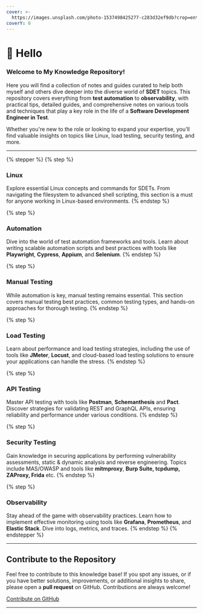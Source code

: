 ```yaml
---
cover: >-
  https://images.unsplash.com/photo-1537498425277-c283d32ef9db?crop=entropy&cs=srgb&fm=jpg&ixid=M3wxOTcwMjR8MHwxfHNlYXJjaHw2fHxjb21wdXRlcnxlbnwwfHx8fDE3NDU3MDMxMDh8MA&ixlib=rb-4.0.3&q=85
coverY: 0
---
```


# 🖖 Hello

### Welcome to My Knowledge Repository!

Here you will find a collection of notes and guides curated to help both myself and others dive deeper into the diverse world of **SDET** topics. This repository covers everything from **test automation** to **observability**, with practical tips, detailed guides, and comprehensive notes on various tools and techniques that play a key role in the life of a **Software Development Engineer in Test**.

Whether you're new to the role or looking to expand your expertise, you'll find valuable insights on topics like Linux, load testing, security testing, and more.

***

{% stepper %}
{% step %}
### Linux

Explore essential Linux concepts and commands for SDETs. From navigating the filesystem to advanced shell scripting, this section is a must for anyone working in Linux-based environments.
{% endstep %}

{% step %}
### Automation

Dive into the world of test automation frameworks and tools. Learn about writing scalable automation scripts and best practices with tools like **Playwright**, **Cypress**, **Appium**, and **Selenium**.
{% endstep %}

{% step %}
### Manual Testing

While automation is key, manual testing remains essential. This section covers manual testing best practices, common testing types, and hands-on approaches for thorough testing.
{% endstep %}

{% step %}
### Load Testing

Learn about performance and load testing strategies, including the use of tools like **JMeter**, **Locust**, and cloud-based load testing solutions to ensure your applications can handle the stress.
{% endstep %}

{% step %}
### API Testing

Master API testing with tools like **Postman**, **Schemanthesis** and **Pact**. Discover strategies for validating REST and GraphQL APIs, ensuring reliability and performance under various conditions.
{% endstep %}

{% step %}
### Security Testing

Gain knowledge in securing applications by performing vulnerability assessments, static & dynamic analysis and reverse engineering. Topics include MAS/OWASP and tools like **mitmproxy**, **Burp Suite, tcpdump, ZAProxy, Frida** etc.
{% endstep %}

{% step %}
### Observability

Stay ahead of the game with observability practices. Learn how to implement effective monitoring using tools like **Grafana**, **Prometheus**, and **Elastic Stack**. Dive into logs, metrics, and traces.
{% endstep %}
{% endstepper %}

***

## Contribute to the Repository

Feel free to contribute to this knowledge base! If you spot any issues, or if you have better solutions, improvements, or additional insights to share, please open a **pull request** on GitHub. Contributions are always welcome!

[Contribute on GitHub](./#contribute-to-the-repository)

***
